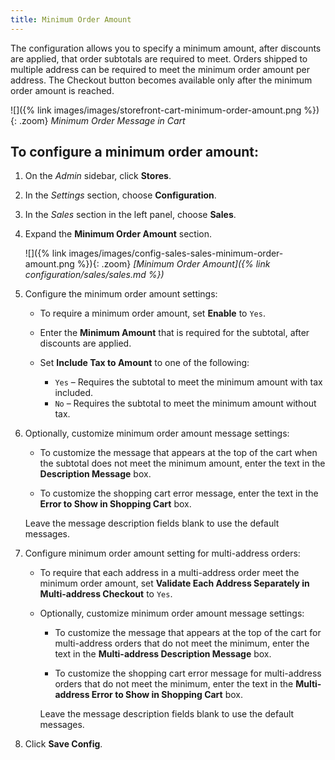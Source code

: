 ```yaml
---
title: Minimum Order Amount
---
```


The configuration allows you to specify a minimum amount, after discounts are applied, that order subtotals are required to meet. Orders shipped to multiple address can be required to meet the minimum order amount per address. The Checkout button becomes available only after the minimum order amount is reached.

![]({% link images/images/storefront-cart-minimum-order-amount.png %}){: .zoom}
_Minimum Order Message in Cart_

## To configure a minimum order amount:

1. On the _Admin_ sidebar, click **Stores**.

1. In the _Settings_ section, choose **Configuration**.

1. In the _Sales_ section in the left panel, choose **Sales**.

1. Expand the **Minimum Order Amount** section.

    ![]({% link images/images/config-sales-sales-minimum-order-amount.png %}){: .zoom}
    _[Minimum Order Amount]({% link configuration/sales/sales.md %})_

1. Configure the minimum order amount settings:

    - To require a minimum order amount, set **Enable** to `Yes`.

    - Enter the **Minimum Amount** that is required for the subtotal, after discounts are applied.

    - Set **Include Tax to Amount** to one of the following:

        - `Yes` – Requires the subtotal to meet the minimum amount with tax included.
        - `No` – Requires the subtotal to meet the minimum amount without tax.

1. Optionally, customize minimum order amount message settings:

    - To customize the message that appears at the top of the cart when the subtotal does not meet the minimum amount, enter the text in the **Description Message** box.

    - To customize the shopping cart error message, enter the text in the **Error to Show in Shopping Cart** box.

    Leave the message description fields blank to use the default messages.

1. Configure minimum order amount setting for multi-address orders:

    - To require that each address in a multi-address order meet the minimum order amount, set **Validate Each Address Separately in Multi-address Checkout** to `Yes`.

    - Optionally, customize minimum order amount message settings:

       - To customize the message that appears at the top of the cart for multi-address orders that do not meet the minimum, enter the text in the **Multi-address Description Message** box.

       - To customize the shopping cart error message for multi-address orders that do not meet the minimum, enter the text in the **Multi-address Error to Show in Shopping Cart** box.

       Leave the message description fields blank to use the default messages.

1. Click **Save Config**.
